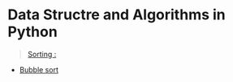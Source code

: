 # Data Structre and Algorithms in Python
> [Sorting :](https://runestone.academy/runestone/books/published/pythonds/SortSearch/sorting.html)
    
* [Bubble sort](https://runestone.academy/runestone/books/published/pythonds/SortSearch/TheBubbleSort.html#fig-pythonswap)
